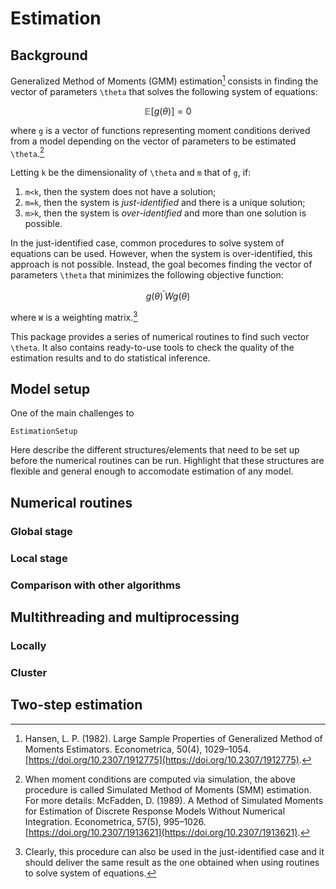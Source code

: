 # Estimation

## Background
Generalized Method of Moments (GMM) estimation[^1] consists in finding the vector of parameters ``\theta`` that solves the following system of equations:

```math
\mathbb{E}\left[g\left(\theta\right)\right]=0
```

where ``g`` is a vector of functions representing moment conditions derived from a model depending on the vector of parameters to be estimated ``\theta``.[^2]

Letting ``k`` be the dimensionality of ``\theta`` and ``m`` that of ``g``, if:

1. ``m<k``, then the system does not have a solution;
2. ``m=k``, then the system is *just-identified* and there is a unique solution;
3. ``m>k``, then the system is *over-identified* and more than one solution is possible.

In the just-identified case, common procedures to solve system of equations can be used. However, when the system is over-identified, this approach is not possible. Instead, the goal becomes finding the vector of parameters ``\theta`` that minimizes the following objective function:

```math
g(\theta)^{\prime} W g(\theta)
```

where ``W`` is a weighting matrix.[^3] 

This package provides a series of numerical routines to find such vector ``\theta``. It also contains ready-to-use tools to check the quality of the estimation results and to do statistical inference.

## Model setup

One of the main challenges to 

```@docs
EstimationSetup
```

Here describe the different structures/elements that need to be set up before the numerical routines can be run. Highlight that these structures are flexible and general enough to accomodate estimation of any model.

## Numerical routines

### Global stage

### Local stage

### Comparison with other algorithms

## Multithreading and multiprocessing

### Locally

### Cluster

## Two-step estimation



[^1]: Hansen, L. P. (1982). Large Sample Properties of Generalized Method of Moments Estimators. Econometrica, 50(4), 1029–1054. [https://doi.org/10.2307/1912775](https://doi.org/10.2307/1912775).

[^2]: When moment conditions are computed via simulation, the above procedure is called Simulated Method of Moments (SMM) estimation. For more details: McFadden, D. (1989). A Method of Simulated Moments for Estimation of Discrete Response Models Without Numerical Integration. Econometrica, 57(5), 995–1026. [https://doi.org/10.2307/1913621](https://doi.org/10.2307/1913621).

[^3]: Clearly, this procedure can also be used in the just-identified case and it should deliver the same result as the one obtained when using routines to solve system of equations.